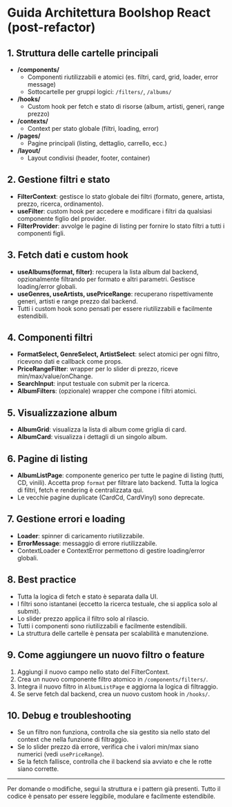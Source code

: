 # Guida Architettura Boolshop React (post-refactor)

## 1. Struttura delle cartelle principali

- **/components/**
  - Componenti riutilizzabili e atomici (es. filtri, card, grid, loader, error message)
  - Sottocartelle per gruppi logici: `/filters/`, `/albums/`
- **/hooks/**
  - Custom hook per fetch e stato di risorse (album, artisti, generi, range prezzo)
- **/contexts/**
  - Context per stato globale (filtri, loading, error)
- **/pages/**
  - Pagine principali (listing, dettaglio, carrello, ecc.)
- **/layout/**
  - Layout condivisi (header, footer, container)

## 2. Gestione filtri e stato

- **FilterContext**: gestisce lo stato globale dei filtri (formato, genere, artista, prezzo, ricerca, ordinamento).
- **useFilter**: custom hook per accedere e modificare i filtri da qualsiasi componente figlio del provider.
- **FilterProvider**: avvolge le pagine di listing per fornire lo stato filtri a tutti i componenti figli.

## 3. Fetch dati e custom hook

- **useAlbums(format, filter)**: recupera la lista album dal backend, opzionalmente filtrando per formato e altri parametri. Gestisce loading/error globali.
- **useGenres, useArtists, usePriceRange**: recuperano rispettivamente generi, artisti e range prezzo dal backend.
- Tutti i custom hook sono pensati per essere riutilizzabili e facilmente estendibili.

## 4. Componenti filtri

- **FormatSelect, GenreSelect, ArtistSelect**: select atomici per ogni filtro, ricevono dati e callback come props.
- **PriceRangeFilter**: wrapper per lo slider di prezzo, riceve min/max/value/onChange.
- **SearchInput**: input testuale con submit per la ricerca.
- **AlbumFilters**: (opzionale) wrapper che compone i filtri atomici.

## 5. Visualizzazione album

- **AlbumGrid**: visualizza la lista di album come griglia di card.
- **AlbumCard**: visualizza i dettagli di un singolo album.

## 6. Pagine di listing

- **AlbumListPage**: componente generico per tutte le pagine di listing (tutti, CD, vinili). Accetta prop `format` per filtrare lato backend. Tutta la logica di filtri, fetch e rendering è centralizzata qui.
- Le vecchie pagine duplicate (CardCd, CardVinyl) sono deprecate.

## 7. Gestione errori e loading

- **Loader**: spinner di caricamento riutilizzabile.
- **ErrorMessage**: messaggio di errore riutilizzabile.
- ContextLoader e ContextError permettono di gestire loading/error globali.

## 8. Best practice

- Tutta la logica di fetch e stato è separata dalla UI.
- I filtri sono istantanei (eccetto la ricerca testuale, che si applica solo al submit).
- Lo slider prezzo applica il filtro solo al rilascio.
- Tutti i componenti sono riutilizzabili e facilmente estendibili.
- La struttura delle cartelle è pensata per scalabilità e manutenzione.

## 9. Come aggiungere un nuovo filtro o feature

1. Aggiungi il nuovo campo nello stato del FilterContext.
2. Crea un nuovo componente filtro atomico in `/components/filters/`.
3. Integra il nuovo filtro in `AlbumListPage` e aggiorna la logica di filtraggio.
4. Se serve fetch dal backend, crea un nuovo custom hook in `/hooks/`.

## 10. Debug e troubleshooting

- Se un filtro non funziona, controlla che sia gestito sia nello stato del context che nella funzione di filtraggio.
- Se lo slider prezzo dà errore, verifica che i valori min/max siano numerici (vedi `usePriceRange`).
- Se la fetch fallisce, controlla che il backend sia avviato e che le rotte siano corrette.

---

Per domande o modifiche, segui la struttura e i pattern già presenti. Tutto il codice è pensato per essere leggibile, modulare e facilmente estendibile.
